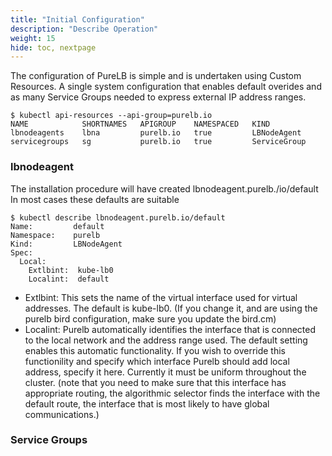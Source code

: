 ```yaml
---
title: "Initial Configuration"
description: "Describe Operation"
weight: 15
hide: toc, nextpage
---
```



The configuration of PureLB is simple and is undertaken using Custom Resources.  A single system configuration that enables default overides and as many Service Groups needed to express external IP address ranges.

```plaintext
$ kubectl api-resources --api-group=purelb.io
NAME            SHORTNAMES   APIGROUP    NAMESPACED   KIND
lbnodeagents    lbna         purelb.io   true         LBNodeAgent
servicegroups   sg           purelb.io   true         ServiceGroup
```

### lbnodeagent
The installation procedure will have created lbnodeagent.purelb./io/default  In most cases these defaults are suitable

```plaintext
$ kubectl describe lbnodeagent.purelb.io/default 
Name:         default
Namespace:    purelb
Kind:         LBNodeAgent
Spec:
  Local:
    Extlbint:  kube-lb0
    Localint:  default
```
* Extlbint:  This sets the name of the virtual interface used for virtual addresses.  The default is kube-lb0.  (If you change it, and are using the purelb bird configuration, make sure you update the bird.cm)
* Localint: Purelb automatically identifies the interface that is connected to the local network and the address range used.  The default setting enables this automatic functionality.  If you wish to override this functionility and specify which interface Purelb should add local address, specify it here. Currently it must be uniform throughout the cluster.  (note that you need to make sure that this interface has appropriate routing, the algorithmic selector finds the interface with the default route, the interface that is most likely to have global communications.)


### Service Groups
